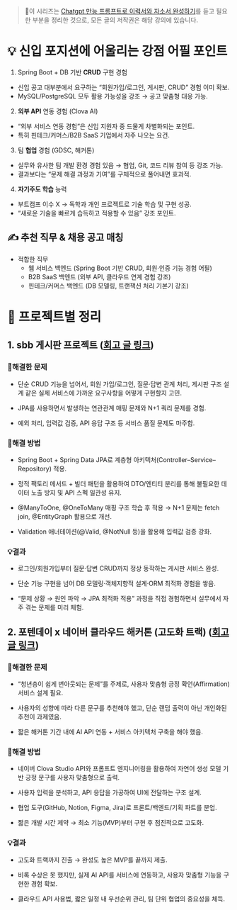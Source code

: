 <blockquote>
<p>📢이 시리즈는 <a href="https://www.inflearn.com/course/chat-gpt-%EC%9D%B4%EB%A0%A5%EC%84%9C%EC%99%80-%EC%9E%90%EA%B8%B0%EC%86%8C%EA%B0%9C%EC%84%9C-%EC%99%84%EC%84%B1%ED%95%98%EA%B8%B0/dashboard">Chatgpt 만능 프롬프트로 이력서와 자소서 완성하기</a>를 듣고 필요한 부분을 정리한 것으로, 모든 글의 저작권은 해당 강의에 있습니다.</p>
</blockquote>
<h1 id="💡-신입-포지션에-어울리는-강점-어필-포인트">💡 신입 포지션에 어울리는 강점 어필 포인트</h1>
<ol>
<li>Spring Boot + DB 기반 <strong>CRUD</strong> 구현 경험</li>
</ol>
<ul>
<li>신입 공고 대부분에서 요구하는 “회원가입/로그인, 게시판, CRUD” 경험 이미 확보.</li>
<li>MySQL/PostgreSQL 모두 활용 가능성을 강조 → 공고 맞춤형 대응 가능.</li>
</ul>
<ol start="2">
<li><strong>외부 API</strong> 연동 경험 (Clova AI)</li>
</ol>
<ul>
<li>“외부 서비스 연동 경험”은 신입 지원자 중 드물게 차별화되는 포인트.</li>
<li>특히 핀테크/커머스/B2B SaaS 기업에서 자주 나오는 요건.</li>
</ul>
<ol start="3">
<li>팀 <strong>협업</strong> 경험 (GDSC, 해커톤)</li>
</ol>
<ul>
<li>실무와 유사한 팀 개발 환경 경험 있음 → 협업, Git, 코드 리뷰 참여 등 강조 가능.</li>
<li>결과보다는 “문제 해결 과정과 기여”를 구체적으로 풀어내면 효과적.</li>
</ul>
<ol start="4">
<li><strong>자기주도 학습</strong> 능력</li>
</ol>
<ul>
<li>부트캠프 이수 X → 독학과 개인 프로젝트로 기술 학습 및 구현 성공.</li>
<li>“새로운 기술을 빠르게 습득하고 적용할 수 있음” 강조 포인트.</li>
</ul>
<h2 id="✍️-추천-직무--채용-공고-매칭">✍️ 추천 직무 &amp; 채용 공고 매칭</h2>
<ul>
<li>적합한 직무<ul>
<li>웹 서비스 백엔드 (Spring Boot 기반 CRUD, 회원·인증 기능 경험 어필)</li>
<li>B2B SaaS 백엔드 (외부 API, 클라우드 연계 경험 강조)</li>
<li>핀테크/커머스 백엔드 (DB 모델링, 트랜잭션 처리 기본기 강조)</li>
</ul>
</li>
</ul>
<h1 id="📝-프로젝트별-정리">📝 프로젝트별 정리</h1>
<h2 id="1-sbb-게시판-프로젝트-a-hrefhttpsvelogiocsj0209sbbboard-ed9484eba19ceca09ded8ab8-ec9984ec84b1-ed9b84-ed9a8ceab3a0회고-글-링크a">1. sbb 게시판 프로젝트 (<a href="https://velog.io/@csj0209/sbbboard-%ED%94%84%EB%A1%9C%EC%A0%9D%ED%8A%B8-%EC%99%84%EC%84%B1-%ED%9B%84-%ED%9A%8C%EA%B3%A0">회고 글 링크</a>)</h2>
<h3 id="🚩해결한-문제">🚩해결한 문제</h3>
<ul>
<li><p>단순 CRUD 기능을 넘어서, 회원 가입/로그인, 질문·답변 관계 처리, 게시판 구조 설계 같은 실제 서비스에 가까운 요구사항을 어떻게 구현할지 고민.</p>
</li>
<li><p>JPA를 사용하면서 발생하는 연관관계 매핑 문제와 N+1 쿼리 문제를 경험.</p>
</li>
<li><p>예외 처리, 입력값 검증, API 응답 구조 등 서비스 품질 문제도 마주함.</p>
</li>
</ul>
<h3 id="🤔해결-방법">🤔해결 방법</h3>
<ul>
<li><p>Spring Boot + Spring Data JPA로 계층형 아키텍처(Controller–Service–Repository) 적용.</p>
</li>
<li><p>정적 팩토리 메서드 + 빌더 패턴을 활용하여 DTO/엔티티 분리를 통해 불필요한 데이터 노출 방지 및 API 스펙 일관성 유지.</p>
</li>
<li><p>@ManyToOne, @OneToMany 매핑 구조 학습 후 적용 → N+1 문제는 fetch join, @EntityGraph 활용으로 개선.</p>
</li>
<li><p>Validation 애너테이션(@Valid, @NotNull 등)을 활용해 입력값 검증 강화.</p>
</li>
</ul>
<h3 id="💡결과">💡결과</h3>
<ul>
<li><p>로그인/회원가입부터 질문·답변 CRUD까지 정상 동작하는 게시판 서비스 완성.</p>
</li>
<li><p>단순 기능 구현을 넘어 DB 모델링·객체지향적 설계·ORM 최적화 경험을 쌓음.</p>
</li>
<li><p>“문제 상황 → 원인 파악 → JPA 최적화 적용” 과정을 직접 경험하면서 실무에서 자주 겪는 문제를 미리 체험.</p>
</li>
</ul>
<h2 id="2-포텐데이-x-네이버-클라우드-해커톤-고도화-트랙-a-hrefhttpsvelogiocsj0209ed95b4ecbba4ed86a4ed8faced8590eb8db0ec9db4-kpt-ed9a8ceab3a0회고-글-링크a">2. 포텐데이 x 네이버 클라우드 해커톤 (고도화 트랙) (<a href="https://velog.io/@csj0209/%ED%95%B4%EC%BB%A4%ED%86%A4%ED%8F%AC%ED%85%90%EB%8D%B0%EC%9D%B4-KPT-%ED%9A%8C%EA%B3%A0">회고 글 링크</a>)</h2>
<h3 id="🚩해결한-문제-1">🚩해결한 문제</h3>
<ul>
<li><p>“청년층이 쉽게 번아웃되는 문제”를 주제로, 사용자 맞춤형 긍정 확언(Affirmation) 서비스 설계 필요.</p>
</li>
<li><p>사용자의 성향에 따라 다른 문구를 추천해야 했고, 단순 랜덤 출력이 아닌 개인화된 추천이 과제였음.</p>
</li>
<li><p>짧은 해커톤 기간 내에 AI API 연동 + 서비스 아키텍처 구축을 해야 했음.</p>
</li>
</ul>
<h3 id="🤔해결-방법-1">🤔해결 방법</h3>
<ul>
<li><p>네이버 Clova Studio API와 프롬프트 엔지니어링을 활용하여 자연어 생성 모델 기반 긍정 문구를 사용자 맞춤형으로 출력.</p>
</li>
<li><p>사용자 입력을 분석하고, API 응답을 가공하여 UI에 전달하는 구조 설계.</p>
</li>
<li><p>협업 도구(GitHub, Notion, Figma, Jira)로 프론트/백엔드/기획 파트를 분업.</p>
</li>
<li><p>짧은 개발 시간 제약 → 최소 기능(MVP)부터 구현 후 점진적으로 고도화.</p>
</li>
</ul>
<h3 id="💡결과-1">💡결과</h3>
<ul>
<li><p>고도화 트랙까지 진출 → 완성도 높은 MVP를 끝까지 제출.</p>
</li>
<li><p>비록 수상은 못 했지만, 실제 AI API를 서비스에 연동하고, 사용자 맞춤형 기능을 구현한 경험 확보.</p>
</li>
<li><p>클라우드 API 사용법, 짧은 일정 내 우선순위 관리, 팀 단위 협업의 중요성을 체득.</p>
</li>
</ul>